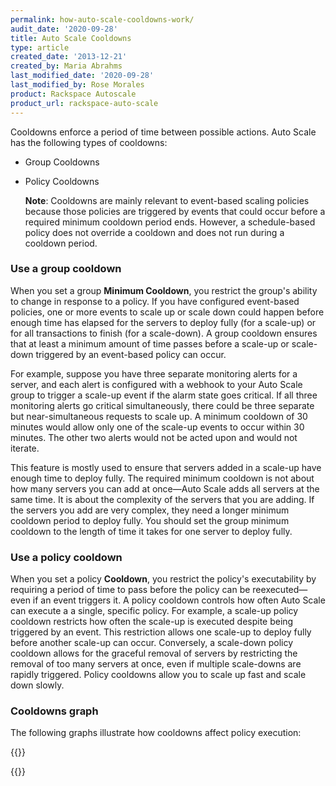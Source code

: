 ```yaml
---
permalink: how-auto-scale-cooldowns-work/
audit_date: '2020-09-28'
title: Auto Scale Cooldowns
type: article
created_date: '2013-12-21'
created_by: Maria Abrahms
last_modified_date: '2020-09-28'
last_modified_by: Rose Morales
product: Rackspace Autoscale
product_url: rackspace-auto-scale
---
```


Cooldowns enforce a period of time between possible actions. Auto Scale has the
following types of cooldowns:

- Group Cooldowns
- Policy Cooldowns

    **Note**: Cooldowns are mainly relevant to event-based scaling policies
    because those policies are triggered by events that could occur before a
    required minimum cooldown period ends. However, a schedule-based policy does
    not override a cooldown and does not run during a cooldown period.

### Use a group cooldown

When you set a group **Minimum Cooldown**, you restrict the group's ability
to change in response to a policy. If you have configured event-based
policies, one or more events to scale up or scale down could happen
before enough time has elapsed for the servers to deploy fully (for a
scale-up) or for all transactions to finish (for a scale-down). A
group cooldown ensures that at least a minimum amount of time passes before a
scale-up or scale-down triggered by an event-based policy can occur.

For example, suppose you have three separate monitoring alerts for a server, and
each alert is configured with a webhook to your Auto Scale group to trigger a
scale-up event if the alarm state goes critical. If all three monitoring alerts
go critical simultaneously, there could be three separate but near-simultaneous
requests to scale up. A minimum cooldown of 30 minutes would allow only
one of the scale-up events to occur within 30 minutes. The other two alerts would
not be acted upon and would not iterate.

This feature is mostly used to ensure that servers added in a scale-up
have enough time to deploy fully. The required minimum cooldown is not about how
many servers you can add at once&mdash;Auto Scale adds all servers at the same time. It is
about the complexity of the servers that you are adding. If the servers you
add are very complex, they need a longer minimum cooldown period to
deploy fully. You should set the group minimum cooldown to the length of time
it takes for one server to deploy fully.

### Use a policy cooldown

When you set a policy **Cooldown**, you restrict the policy's executability
by requiring a period of time to pass before the policy can be reexecuted&mdash;even
if an event triggers it. A policy cooldown controls how
often Auto Scale can execute a a single, specific policy. For example, a scale-up policy
cooldown restricts how often the scale-up is executed despite being triggered by
an event. This restriction allows one scale-up to deploy fully before another scale-up can
occur. Conversely, a scale-down policy cooldown allows for the graceful
removal of servers by restricting the removal of too many servers at once, even
if multiple scale-downs are rapidly triggered. Policy cooldowns allow you to
scale up fast and scale down slowly.

### Cooldowns graph

The following graphs illustrate how cooldowns affect policy execution:

{{<image src="Slide6.png" alt="" title="">}}

{{<image src="Slide7.png" alt="" title="">}}
